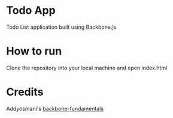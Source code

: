# Todo App
Todo List application built using Backbone.js 

# How to run
Clone the repository into your local machine and open index.html

# Credits
Addyosmani's [backbone-fundamentals](https://addyosmani.com/backbone-fundamentals/#exercise-1-todos---your-first-backbone.js-app)

